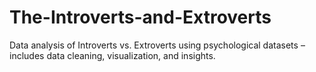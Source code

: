 # The-Introverts-and-Extroverts
Data analysis of Introverts vs. Extroverts using psychological datasets – includes data cleaning, visualization, and insights.
